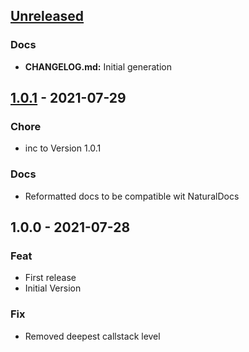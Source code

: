<a name="unreleased"></a>
## [Unreleased]

### Docs
- **CHANGELOG.md:** Initial generation


<a name="1.0.1"></a>
## [1.0.1] - 2021-07-29
### Chore
- inc to Version 1.0.1

### Docs
- Reformatted docs to be compatible wit NaturalDocs


<a name="1.0.0"></a>
## 1.0.0 - 2021-07-28
### Feat
- First release
- Initial Version

### Fix
- Removed deepest callstack level


[Unreleased]: https://github.com/AutoHotkey-V2/callstack.ahk/compare/1.0.1...HEAD
[1.0.1]: https://github.com/AutoHotkey-V2/callstack.ahk/compare/1.0.0...1.0.1
